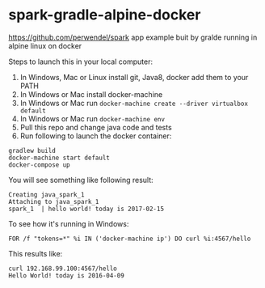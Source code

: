 # spark-gradle-alpine-docker
https://github.com/perwendel/spark app example buit by gralde running in alpine linux on docker

Steps to launch this in your local computer: 
 1. In Windows, Mac or Linux install git, Java8, docker add them to your PATH
 2. In Windows or Mac install docker-machine
 3. In Windows or Mac run ```docker-machine create --driver virtualbox default```
 4. In Windows or Mac run ```docker-machine env```
 5. Pull this repo and change java code and tests
 6. Run following to launch the docker container:

```
gradlew build
docker-machine start default
docker-compose up
```

You will see something like following result:

```
Creating java_spark_1
Attaching to java_spark_1
spark_1  | hello world! today is 2017-02-15
```

To see how it's running in Windows:
```
FOR /f "tokens=*" %i IN ('docker-machine ip') DO curl %i:4567/hello
```
This results like:
```
curl 192.168.99.100:4567/hello
Hello World! today is 2016-04-09
```
